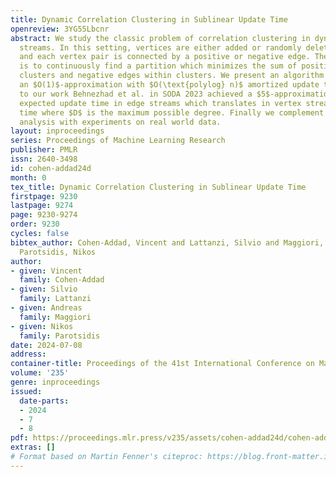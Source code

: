 ```yaml
---
title: Dynamic Correlation Clustering in Sublinear Update Time
openreview: 3YG55Lbcnr
abstract: We study the classic problem of correlation clustering in dynamic vertex
  streams. In this setting, vertices are either added or randomly deleted over time,
  and each vertex pair is connected by a positive or negative edge. The objective
  is to continuously find a partition which minimizes the sum of positive edges crossing
  clusters and negative edges within clusters. We present an algorithm that maintains
  an $O(1)$-approximation with $O(\text{polylog} n)$ amortized update time. Prior
  to our work Behnezhad et al. in SODA 2023 achieved a $5$-approximation with $O(1)$
  expected update time in edge streams which translates in vertex streams to an $O(D)$-update
  time where $D$ is the maximum possible degree. Finally we complement our theoretical
  analysis with experiments on real world data.
layout: inproceedings
series: Proceedings of Machine Learning Research
publisher: PMLR
issn: 2640-3498
id: cohen-addad24d
month: 0
tex_title: Dynamic Correlation Clustering in Sublinear Update Time
firstpage: 9230
lastpage: 9274
page: 9230-9274
order: 9230
cycles: false
bibtex_author: Cohen-Addad, Vincent and Lattanzi, Silvio and Maggiori, Andreas and
  Parotsidis, Nikos
author:
- given: Vincent
  family: Cohen-Addad
- given: Silvio
  family: Lattanzi
- given: Andreas
  family: Maggiori
- given: Nikos
  family: Parotsidis
date: 2024-07-08
address:
container-title: Proceedings of the 41st International Conference on Machine Learning
volume: '235'
genre: inproceedings
issued:
  date-parts:
  - 2024
  - 7
  - 8
pdf: https://proceedings.mlr.press/v235/assets/cohen-addad24d/cohen-addad24d.pdf
extras: []
# Format based on Martin Fenner's citeproc: https://blog.front-matter.io/posts/citeproc-yaml-for-bibliographies/
---
```

